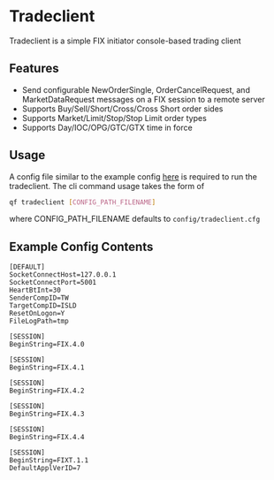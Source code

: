 # Tradeclient
Tradeclient is a simple FIX initiator console-based trading client

## Features
* Send configurable NewOrderSingle, OrderCancelRequest, and MarketDataRequest messages on a FIX session to a remote server
* Supports Buy/Sell/Short/Cross/Cross Short order sides 
* Supports Market/Limit/Stop/Stop Limit order types
* Supports Day/IOC/OPG/GTC/GTX time in force

## Usage
A config file similar to the example config [here](../../config/tradeclient.cfg) is required to run the tradeclient.
The cli command usage takes the form of

```sh
qf tradeclient [CONFIG_PATH_FILENAME]
```
where CONFIG_PATH_FILENAME defaults to `config/tradeclient.cfg`


## Example Config Contents
```
[DEFAULT]
SocketConnectHost=127.0.0.1
SocketConnectPort=5001
HeartBtInt=30
SenderCompID=TW
TargetCompID=ISLD
ResetOnLogon=Y
FileLogPath=tmp

[SESSION]
BeginString=FIX.4.0

[SESSION]
BeginString=FIX.4.1

[SESSION]
BeginString=FIX.4.2

[SESSION]
BeginString=FIX.4.3

[SESSION]
BeginString=FIX.4.4

[SESSION]
BeginString=FIXT.1.1
DefaultApplVerID=7
```